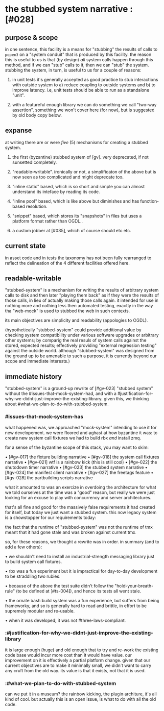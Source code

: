 # the stubbed system narrative :[#028]

## purpose & scope

in one sentence, this facility is a means for "stubbing" the results of
calls to `popen3` on a "system conduit" that is produced by this
facility. the reason this is useful to us is that (by design) *all*
system calls happen through this method, and if we can "stub" calls to
it, then we can "stub" the system. stubbing the system, in turn, is
useful to us for a couple of reasons:

1) in unit tests it's generally accepted as good practice to stub
interactions with outside system to a) reduce coupling to outside
systems and b) to improve latency. i.e, unit tests should be able to run
as a standalone "unit".

2) with a featureful enough library we can do something we call "two-way
assertion", something we won't cover here (for now), but is suggested by
old body copy below.




## expanse

at writing there are or were *five* (5) mechanisms for creating a
stubbed system.

  1) the first (byzantine) stubbed system of [gv]. very deprecated,
     if not sunsetted completely.

  2) "readable-writable". ironically or not, a simplificaton of the
     above but is now seen as too complicated and might deprecate too.

  3) "inline static" based, which is so short and simple you can almost
     understand its inteface by reading its code.

  4) "inline pool" based, which is like above but diminishes and has
     function-based resolution.

  5) "snippet" based, which stores its "snapshots" in files but uses
     a platform format rather than OGDL..

  6) a custom jobber at [#035], which of course should etc etc.




## current state

in asset code and in tests the taxonomy has not been fully rearranged to
reflect the delineation of the 4 different facilities offered here.




## readable-writable

"stubbed-system" is a mechanism for writing the results of arbitrary system
calls to disk and then later "playing them back" as if they were the results
of those calls, in lieu of actually making those calls again. it intended
for use in nothing more and nothing less then automated testing, exactly in
the way tha "web-mock" is used to stubbed the web in such contexts.

its main objectives are simplicity and readability (appologies to OGDL).

(hypothetically "stubbed-system" could provide additional value by checking
system compatibility under various software upgrades or arbitrary other
systems; by comparig the real resuls of system calls against the stored,
expected results; effectively providing "external regression testing"
against the outside world. although "stubbed-system" was designed from the
ground up to be amenable to such a purpose, it is currently beyond our
scope and immediate interests.)




## immediate history

"stubbed-system" is a ground-up rewrite of [#gv-023]
"stubbed system" without the #issues-that-mock-system-had, and with
a #justification-for-why-we-didnt-just-improve-the-existing-library.
given this, we thinking about #what-we-plan-to-do-with-stubbed-system.




### #issues-that-mock-system-has

what happened was, we approached "mock-system" intending to use it for
new developement. we were floored and aghast at how byzantine it was: to
create new system call fixtures we had to build rbx *and* install zmq.

for a sense of the byzantine scope of this stack, you may want to skim:

  • [#gv-017] the fixture building narrative
  • [#gv-018] the system call fixtures narrative
  • [#gv-021] wtf is a rainbow kick (this is still cool)
  • [#gv-022] the shutodown timer narrative
  • [#gv-023] the stubbed system narrative
  • [#gv-024] the manifest client narrative
  • [#gv-027] the freetags feature
  • [#gv-028] the partbuilding scripts narrative

what it amounted to was an exercize in overdoing the architecture for
what we told ourselves at the time was a "good" reason, but really we
were just looking for an excuse to play with concurrency and server
architectures.

that's all fine and good for the massively false requirements it had
created for itself, but today we just want a stubbed system. this now
legacy system is a showstopper for our requirements today:

the fact that the runtime of "stubbed-system" was not the runtime of tmx
meant that it had gone stale and was broken against current tmx.

so, for these reasons, we thought a rewrite was in order. in summary
(and to add a few others):

  • we shouldn't need to install an industrial-strength messaging
    library just to build system call fixtures.

  • rbx was a fun experiment but it is impractical for day-to-day
    development to be straddling two rubies.

  • because of the above the test suite didn't follow the
    "hold-your-breath-rule" (to be defined at [#ts-004]), and hence
    its tests all went stale.

  • the ornate bash build system was a fun experience, but suffers
    from being frameworky, and so is generally hard to read and
    brittle, in effort to be supremely modular and re-usable.

  • when it was developed, it was not #three-laws-compliant.




### :#justification-for-why-we-didnt-just-improve-the-existing-library

it is large enough (huge) and old enough that to try and re-work the
existing code base would incur more cost than it would have value. our
improvement on it is effectively a partial platform change. given that
our current objectives are to make it minimally small, we didn't want to
carry any cruft from the old way. its value is that it exists, not that
it is used.




### :#what-we-plan-to-do-with-stubbed-system

can we put it in a museum? the rainbow kicking, the plugin architure,
it's all kind of cool. but actually this is an open issue, is what to do
with all the old code.
